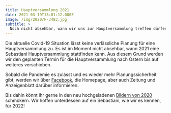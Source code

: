 ```yaml
---
title: Hauptversammlung 2021
date: 2021-03-19T13:01:12.000Z
image: /img/2020/F-3483.jpg
subtitle: >
  Noch nicht absehbar, wann wir uns zur Hauptversammlung treffen dürfen ...
---
```


Die aktuelle Covid-19 Situation lässt keine verlässliche Planung für eine Hauptversammlung zu. Es ist im Moment nicht absehbar, wann 2021 eine Sebastiani Hauptversammlung stattfinden kann. Aus diesem Grund werden wir den geplanten Termin für die Hauptversammlung nach Ostern bis auf weiteres verschieben.

Sobald die Pandemie es zulässt und es wieder mehr Planungssicherheit gibt, werden wir über [Facebook](https://www.facebook.com/SebastianiLengfurt), die Homepage, aber auch Zeitung und Anzeigenblatt darüber informieren.

Bis dahin könnt ihr gerne in den neu hochgeladenen [Bildern von 2020](/bilder/) schmökern. Wir hoffen unterdessen auf ein Sebastiani, wie wir es kennen, für 2022!